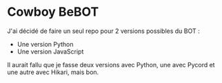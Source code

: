 # Cowboy BeBOT

J'ai décidé de faire un seul repo pour 2 versions possibles du BOT :

- Une version Python
- Une version JavaScript

Il aurait fallu que je fasse deux versions avec Python, une avec Pycord et une autre avec Hikari, mais bon.
